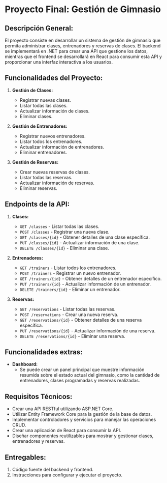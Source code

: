 # Proyecto Final: Gestión de Gimnasio

## Descripción General:
El proyecto consiste en desarrollar un sistema de gestión de gimnasio que permita administrar clases, entrenadores y reservas de clases. El backend se implementará en .NET para crear una API que gestione los datos, mientras que el frontend se desarrollará en React para consumir esta API y proporcionar una interfaz interactiva a los usuarios.

## Funcionalidades del Proyecto:
1. **Gestión de Clases:**
   - Registrar nuevas clases.
   - Listar todas las clases.
   - Actualizar información de clases.
   - Eliminar clases.

2. **Gestión de Entrenadores:**
   - Registrar nuevos entrenadores.
   - Listar todos los entrenadores.
   - Actualizar información de entrenadores.
   - Eliminar entrenadores.

3. **Gestión de Reservas:**
   - Crear nuevas reservas de clases.
   - Listar todas las reservas.
   - Actualizar información de reservas.
   - Eliminar reservas.

## Endpoints de la API:
1. **Clases:**
   - `GET /classes` - Listar todas las clases.
   - `POST /classes` - Registrar una nueva clase.
   - `GET /classes/{id}` - Obtener detalles de una clase específica.
   - `PUT /classes/{id}` - Actualizar información de una clase.
   - `DELETE /classes/{id}` - Eliminar una clase.

2. **Entrenadores:**
   - `GET /trainers` - Listar todos los entrenadores.
   - `POST /trainers` - Registrar un nuevo entrenador.
   - `GET /trainers/{id}` - Obtener detalles de un entrenador específico.
   - `PUT /trainers/{id}` - Actualizar información de un entrenador.
   - `DELETE /trainers/{id}` - Eliminar un entrenador.

3. **Reservas:**
   - `GET /reservations` - Listar todas las reservas.
   - `POST /reservations` - Crear una nueva reserva.
   - `GET /reservations/{id}` - Obtener detalles de una reserva específica.
   - `PUT /reservations/{id}` - Actualizar información de una reserva.
   - `DELETE /reservations/{id}` - Eliminar una reserva.

## Funcionalidades extras:

-   **Dashboard:**
    -   Se puede crear un panel principal que muestre información resumida sobre el estado actual del gimnasio, como la cantidad de entrenadores, clases programadas y reservas realizadas.


## Requisitos Técnicos:
   - Crear una API RESTful utilizando ASP.NET Core.
   - Utilizar Entity Framework Core para la gestión de la base de datos.
   - Implementar controladores y servicios para manejar las operaciones CRUD.
   - Crear una aplicación de React para consumir la API.
   - Diseñar componentes reutilizables para mostrar y gestionar clases, entrenadores y reservas.


## Entregables:
1. Código fuente del backend y frontend.
2. Instrucciones para configurar y ejecutar el proyecto.
